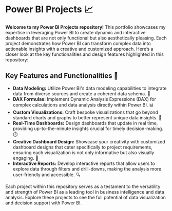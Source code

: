 # Power BI Projects 📈

**Welcome to my Power BI Projects repository!** This portfolio showcases my expertise in leveraging Power BI to create dynamic and interactive dashboards that are not only functional but also aesthetically pleasing. Each project demonstrates how Power BI can transform complex data into actionable insights with a creative and customized approach. Here’s a closer look at the key functionalities and design features highlighted in this repository:

## Key Features and Functionalities 🌟

- **Data Modeling:** Utilize Power BI's data modeling capabilities to integrate data from diverse sources and create a coherent data schema. 🔄
- **DAX Formulas:** Implement Dynamic Analysis Expressions (DAX) for complex calculations and data analysis directly within Power BI. 📊
- **Custom Visualizations:** Craft bespoke visualizations that go beyond standard charts and graphs to better represent unique data insights. 🎨
- **Real-Time Dashboards:** Design dashboards that update in real time, providing up-to-the-minute insights crucial for timely decision-making. ⏱️
- **Creative Dashboard Design:** Showcase your creativity with customized dashboard designs that cater specifically to project requirements, ensuring each visualization is not only informative but also visually engaging. 🌈
- **Interactive Reports:** Develop interactive reports that allow users to explore data through filters and drill-downs, making the analysis more user-friendly and accessible. 🔍

Each project within this repository serves as a testament to the versatility and strength of Power BI as a leading tool in business intelligence and data analysis. Explore these projects to see the full potential of data visualization and decision support with Power BI.
